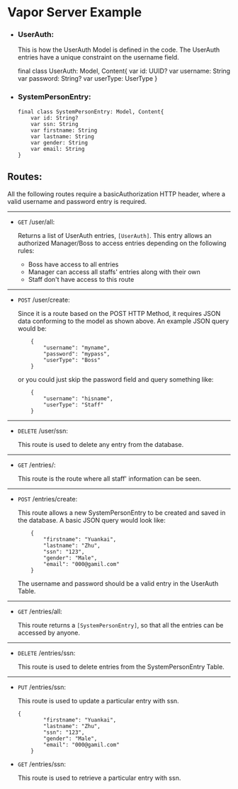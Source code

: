 # Vapor Server Example


* ### **UserAuth:**

    This is how the UserAuth Model is defined in the code. The UserAuth entries have a unique constraint on the username field.


    final class UserAuth: Model, Content{
        var id: UUID?
        var username: String
        var password: String?
        var userType: UserType
    }
* ### **SystemPersonEntry**:

    ```
    final class SystemPersonEntry: Model, Content{
        var id: String?
        var ssn: String
        var firstname: String
        var lastname: String
        var gender: String
        var email: String    
    }
    ```
## **Routes**:
All the following routes require a basicAuthorization HTTP header, where a valid username and password entry is required. 
***
+ `GET` /user/all:

    Returns a list of UserAuth entries, `[UserAuth]`.
    This entry allows an authorized Manager/Boss to access entries depending on the following rules:

    * Boss have access to all entries
    * Manager can access all staffs' entries along with their own
    * Staff don't have access to this route
***
+ `POST` /user/create:

    Since it is a route based on the POST HTTP Method, it requires JSON data conforming to the model as shown above. An example JSON query would be: 
    ```
        {
            "username": "myname",
            "password": "mypass",
            "userType": "Boss"
        }
    ```
    or you could just skip the password field and query something like:
    ```
        {
            "username": "hisname",
            "userType": "Staff" 
        }
    ```
***
+ `DELETE` /user/ssn:

    This route is used to delete any entry from the database. 

***

+ `GET` /entries/:

    This route is the route where all staff' information can be seen. 

***

+ `POST` /entries/create:

    This route allows a new SystemPersonEntry to be created and saved in the database. 
    A basic JSON query would look like: 
    
    ``` 
        {
            "firstname": "Yuankai",
            "lastname": "Zhu", 
            "ssn": "123",
            "gender": "Male",
            "email": "000@gamil.com"
        }
    ```
    The username and password should be a valid entry in the UserAuth Table. 
    

***

+ `GET` /entries/all:

    This route returns a `[SystemPersonEntry]`, so that all the entries can be accessed by anyone. 

***

+ `DELETE` /entries/ssn:

    This route is used to delete entries from the SystemPersonEntry Table.

***

+ `PUT` /entries/ssn:
  
    This route is used to update a particular entry with ssn.
    ```
    {
            "firstname": "Yuankai",
            "lastname": "Zhu", 
            "ssn": "123",
            "gender": "Male",
            "email": "000@gamil.com"
        }
    ```

+ `GET` /entries/ssn:
  
    This route is used to retrieve a particular entry with ssn.
